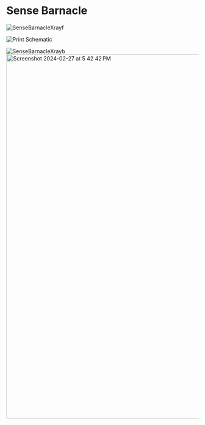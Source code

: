 # Sense Barnacle
![SenseBarnacleXrayf](https://github.com/Architeuthis-Flux/Barnacle_Board/assets/20519442/4ed21c2d-f4c5-471b-baf6-705d77c7d911)

![Print Schematic](https://github.com/Architeuthis-Flux/Barnacle_Board/assets/20519442/ca1f8dc4-2738-4639-a0e6-76875c4f4767)



![SenseBarnacleXrayb](https://github.com/Architeuthis-Flux/Barnacle_Board/assets/20519442/37630017-4ffb-4216-8900-91b1bf51e770)
<img width="954" alt="Screenshot 2024-02-27 at 5 42 42 PM" src="https://github.com/Architeuthis-Flux/Barnacle_Board/assets/20519442/6ffbb49d-018b-4d8e-8228-4e664bfb7f53">
